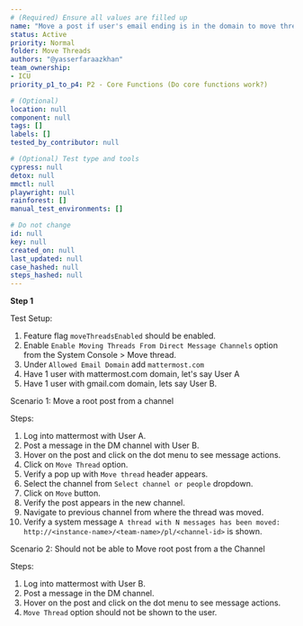 ```yaml
---
# (Required) Ensure all values are filled up
name: "Move a post if user's email ending is in the domain to move threads"
status: Active
priority: Normal
folder: Move Threads
authors: "@yasserfaraazkhan"
team_ownership: 
- ICU
priority_p1_to_p4: P2 - Core Functions (Do core functions work?)

# (Optional)
location: null
component: null
tags: []
labels: []
tested_by_contributor: null

# (Optional) Test type and tools
cypress: null
detox: null
mmctl: null
playwright: null
rainforest: []
manual_test_environments: []

# Do not change
id: null
key: null
created_on: null
last_updated: null
case_hashed: null
steps_hashed: null
---
```


**Step 1**

Test Setup:

1. Feature flag `moveThreadsEnabled` should be enabled.
2. Enable `Enable Moving Threads From Direct Message Channels` option from the System Console > Move thread.
3. Under `Allowed Email Domain` add `mattermost.com`
4. Have 1 user with mattermost.com domain, let's say User A
5. Have 1 user with gmail.com domain, lets say User B.

Scenario 1: Move a root post from a channel

Steps:

1. Log into mattermost with User A.
2. Post a message in the DM channel with User B.
3. Hover on the post and click on the dot menu to see message actions.
4. Click on `Move Thread` option.
5. Verify a pop up with `Move thread` header appears.
6. Select the channel from `Select channel or people` dropdown.
7. Click on `Move` button.
8. Verify the post appears in the new channel.
9. Navigate to previous channel from where the thread was moved.
10. Verify a system message `A thread with N messages has been moved: http://<instance-name>/<team-name>/pl/<channel-id>` is shown.

Scenario 2: Should not be able to Move root post from a the Channel

Steps:

1. Log into mattermost with User B.
2. Post a message in the DM channel.
3. Hover on the post and click on the dot menu to see message actions.
4. `Move Thread` option should not be shown to the user.
